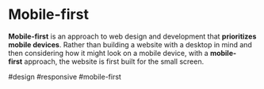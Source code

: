 # Mobile-first

**Mobile-first** is an approach to web design and development that **prioritizes mobile devices**. Rather than building a website with a desktop in mind and then considering how it might look on a mobile device, with a **mobile-first** approach, the website is first built for the small screen.

#design #responsive #mobile-first 
